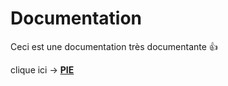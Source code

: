 # Documentation
Ceci est une documentation très documentante 👍


clique ici → **[PIE]('/readme/README.md')**